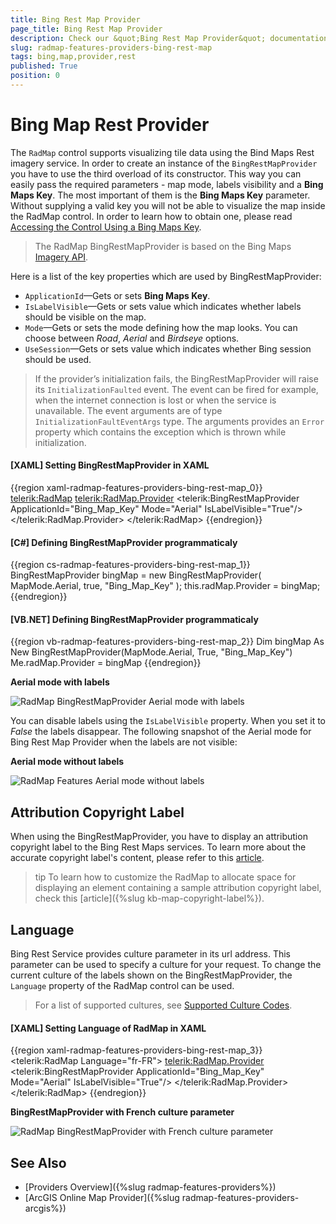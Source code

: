 ```yaml
---
title: Bing Rest Map Provider
page_title: Bing Rest Map Provider
description: Check our &quot;Bing Rest Map Provider&quot; documentation article for the RadMap {{ site.framework_name }} control.
slug: radmap-features-providers-bing-rest-map
tags: bing,map,provider,rest
published: True
position: 0
---
```


# Bing Map Rest Provider

The `RadMap` control supports visualizing tile data using the Bind Maps Rest imagery service. In order to create an instance of the `BingRestMapProvider` you have to use the third overload of its constructor. This way you can easily pass the required parameters - map mode, labels visibility and a __Bing Maps Key__. The most important of them is the __Bing Maps Key__ parameter. Without supplying a valid key you will not be able to visualize the map inside the RadMap control. In order to learn how to obtain one, please read [Accessing the Control Using a Bing Maps Key](https://learn.microsoft.com/en-us/previous-versions/bing/wpf-control/hh709042(v=msdn.10)).

>The RadMap BingRestMapProvider is based on the Bing Maps [Imagery API](https://msdn.microsoft.com/en-us/library/ff701721.aspx?f=255&MSPPError=-2147217396).

Here is a list of the key properties which are used by BingRestMapProvider:      

* `ApplicationId`&mdash;Gets or sets __Bing Maps Key__.            
* `IsLabelVisible`&mdash;Gets or sets value which indicates whether labels should be visible on the map.            
* `Mode`&mdash;Gets or sets the mode defining how the map looks. You can choose between *Road*, *Aerial* and *Birdseye* options.            
* `UseSession`&mdash;Gets or sets value which indicates whether Bing session should be used.           

>If the provider’s initialization fails, the BingRestMapProvider will raise its `InitializationFaulted` event. The event can be fired for example, when the internet connection is lost or when the service is unavailable. The event arguments are of type `InitializationFaultEventArgs` type. The arguments provides an `Error` property which contains the exception which is thrown while initialization.          

#### __[XAML] Setting BingRestMapProvider in XAML__
{{region xaml-radmap-features-providers-bing-rest-map_0}}
	<telerik:RadMap>
		<telerik:RadMap.Provider>
			<telerik:BingRestMapProvider ApplicationId="Bing_Map_Key" Mode="Aerial" IsLabelVisible="True"/>
		</telerik:RadMap.Provider>
	</telerik:RadMap>
{{endregion}}

#### __[C#] Defining BingRestMapProvider programmaticaly__
{{region cs-radmap-features-providers-bing-rest-map_1}}
	BingRestMapProvider bingMap = new BingRestMapProvider( MapMode.Aerial, true, "Bing_Map_Key" );
	this.radMap.Provider = bingMap;
{{endregion}}

#### __[VB.NET] Defining BingRestMapProvider programmaticaly__
{{region vb-radmap-features-providers-bing-rest-map_2}}
	Dim bingMap As New BingRestMapProvider(MapMode.Aerial, True, "Bing_Map_Key")
	Me.radMap.Provider = bingMap
{{endregion}}

__Aerial mode with labels__

![RadMap BingRestMapProvider Aerial mode with labels](images/RadMap_Features_Rest_Providers_01.png)

You can disable labels using the `IsLabelVisible` property. When you set it to *False* the labels disappear. The following snapshot of the Aerial mode for Bing Rest Map Provider when the labels are not visible:

__Aerial mode without labels__

![RadMap Features Aerial mode without labels](images/RadMap_Features_Rest_Providers_02_nolabels.png)

## Attribution Copyright Label

When using the BingRestMapProvider, you have to display an attribution copyright label to the Bing Rest Maps services. To learn more about the accurate copyright label's content, please refer to this [article](https://www.microsoft.com/en-us/maps/bing-maps/product/print-rights).

>tip To learn how to customize the RadMap to allocate space for displaying an element containing a sample attribution copyright label, check this [article]({%slug kb-map-copyright-label%}).

## Language	

Bing Rest Service provides culture parameter in its url address. This parameter can be used to specify a culture for your request. To change the current culture of the labels shown on the BingRestMapProvider, the `Language` property of the RadMap control can be used.

> For a list of supported cultures, see [Supported Culture Codes](https://docs.microsoft.com/en-us/bingmaps/rest-services/common-parameters-and-types/supported-culture-codes?redirectedfrom=MSDN).

#### __[XAML] Setting Language of RadMap in XAML__
{{region xaml-radmap-features-providers-bing-rest-map_3}}
	<telerik:RadMap Language="fr-FR">
		<telerik:RadMap.Provider>
			<telerik:BingRestMapProvider ApplicationId="Bing_Map_Key" Mode="Aerial" IsLabelVisible="True"/>
		</telerik:RadMap.Provider>
	</telerik:RadMap>
{{endregion}}

__BingRestMapProvider with French culture parameter__

![RadMap BingRestMapProvider with French culture parameter](images/RadMap_Features_Rest_Providers_Language_03.png)
	
## See Also
 * [Providers Overview]({%slug radmap-features-providers%})
 * [ArcGIS Online Map Provider]({%slug radmap-features-providers-arcgis%})